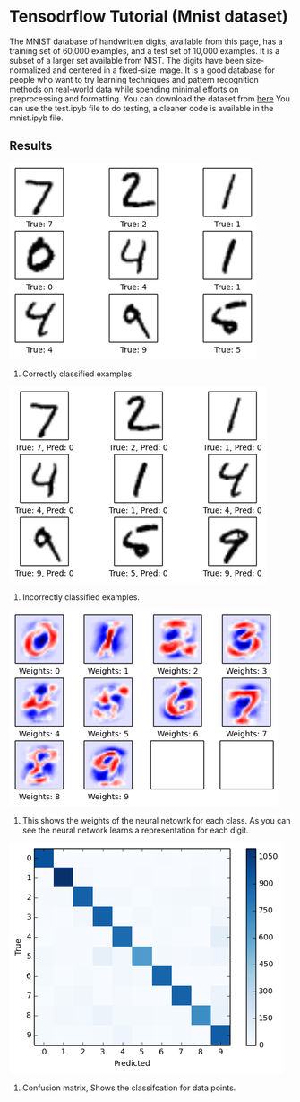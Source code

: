 # **Tensodrflow Tutorial (Mnist dataset)**

The MNIST database of handwritten digits, available from this page, has a training set of 60,000 examples, and a test set of 10,000 examples. It is a subset of a larger set available from NIST. The digits have been size-normalized and centered in a fixed-size image.
It is a good database for people who want to try learning techniques and pattern recognition methods on real-world data while spending minimal efforts on preprocessing and formatting.
You can download the dataset from [here](http://yann.lecun.com/exdb/mnist/)
You can use the test.ipyb file to do testing, a cleaner code is available in the mnist.ipyb file.

## **Results**

![Correct Predictions](images/examples.png)

1. Correctly classified examples.

![Incorrect Predictions](images/error_examples.png)

1. Incorrectly classified examples.

![Activation Map](images/activations.png)

1. This shows the weights of the neural netowrk for each class. As you can see the neural network learns a representation for each digit.

![Confusion Matrix](images/conf_matrix.png)

1. Confusion matrix, Shows the classifcation for data points.

